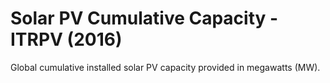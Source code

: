 # Solar PV Cumulative Capacity - ITRPV (2016)

Global cumulative installed solar PV capacity provided in megawatts (MW).